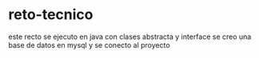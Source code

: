 # reto-tecnico

este recto se ejecuto en java con clases abstracta y interface
se creo una base de datos en mysql
y se conecto al proyecto
